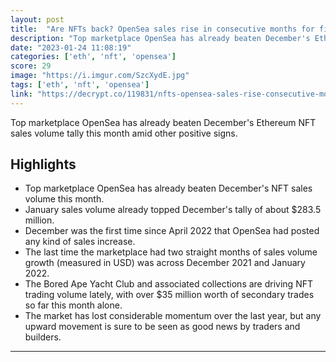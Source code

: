 ```yaml
---
layout: post
title:  "Are NFTs back? OpenSea sales rise in consecutive months for first time in a year"
description: "Top marketplace OpenSea has already beaten December's Ethereum NFT sales volume tally this month amid other positive signs."
date: "2023-01-24 11:08:19"
categories: ['eth', 'nft', 'opensea']
score: 29
image: "https://i.imgur.com/SzcXydE.jpg"
tags: ['eth', 'nft', 'opensea']
link: "https://decrypt.co/119831/nfts-opensea-sales-rise-consecutive-months-first-time-in-year"
---
```


Top marketplace OpenSea has already beaten December's Ethereum NFT sales volume tally this month amid other positive signs.

## Highlights

- Top marketplace OpenSea has already beaten December's NFT sales volume this month.
- January sales volume already topped December's tally of about $283.5 million.
- December was the first time since April 2022 that OpenSea had posted any kind of sales increase.
- The last time the marketplace had two straight months of sales volume growth (measured in USD) was across December 2021 and January 2022.
- The Bored Ape Yacht Club and associated collections are driving NFT trading volume lately, with over $35 million worth of secondary trades so far this month alone.
- The market has lost considerable momentum over the last year, but any upward movement is sure to be seen as good news by traders and builders.

---
